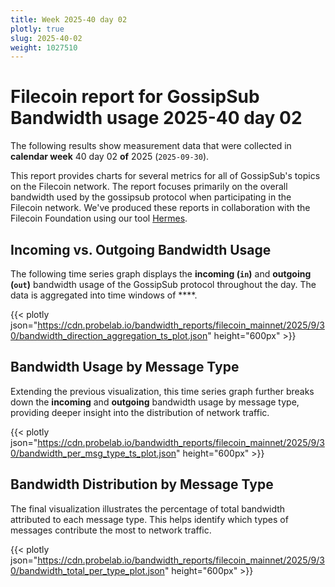 ```yaml
---
title: Week 2025-40 day 02
plotly: true
slug: 2025-40-02
weight: 1027510
---
```


# Filecoin report for GossipSub Bandwidth usage 2025-40 day 02

The following results show measurement data that were collected in **calendar week** 40  day 02 **of** 
2025 (`2025-09-30`).

This report provides charts for several metrics for all of GossipSub's topics on the Filecoin network.
The report focuses primarily on the overall bandwidth used by the gossipsub protocol when participating in the Filecoin network.
We've produced these reports in collaboration with the Filecoin Foundation using our tool [Hermes](/tools/hermes/).

## Incoming vs. Outgoing Bandwidth Usage
The following time series graph displays the **incoming (`in`)** and **outgoing (`out`)** bandwidth usage of the GossipSub protocol throughout the day. The data is aggregated into time windows of ****.

{{< plotly json="https://cdn.probelab.io/bandwidth_reports/filecoin_mainnet/2025/9/30/bandwidth_direction_aggregation_ts_plot.json" height="600px" >}}

## Bandwidth Usage by Message Type
Extending the previous visualization, this time series graph further breaks down the **incoming** and **outgoing** bandwidth usage by message type, providing deeper insight into the distribution of network traffic.

{{< plotly json="https://cdn.probelab.io/bandwidth_reports/filecoin_mainnet/2025/9/30/bandwidth_per_msg_type_ts_plot.json" height="600px" >}}

## Bandwidth Distribution by Message Type
The final visualization illustrates the percentage of total bandwidth attributed to each message type. This helps identify which types of messages contribute the most to network traffic.

{{< plotly json="https://cdn.probelab.io/bandwidth_reports/filecoin_mainnet/2025/9/30/bandwidth_total_per_type_plot.json" height="600px" >}}

